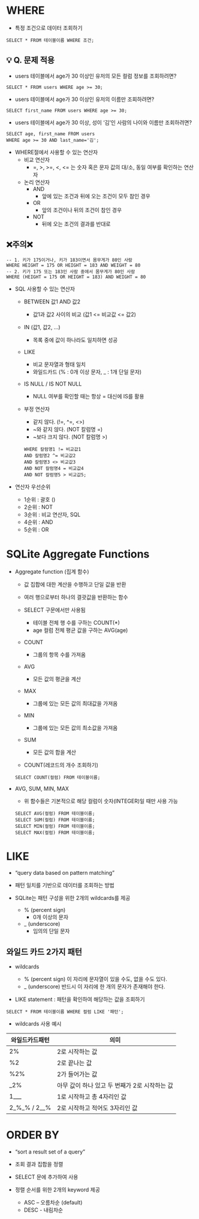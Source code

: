 # WHERE

- 특정 조건으로 데이터 조회하기

```sqlite
SELECT * FROM 테이블이름 WHERE 조건;
```



## 💡 Q. 문제 적용

- users 테이블에서 age가 30 이상인 유저의 모든 컬럼 정보를 조회하려면?

```sqlite
SELECT * FROM users WHERE age >= 30;
```



-  users 테이블에서 age가 30 이상인 유저의 이름만 조회하려면?

```sqlite
SELECT first_name FROM users WHERE age >= 30;
```



- users 테이블에서 age가 30 이상, 성이 ‘김’인 사람의 나이와 이름만 조회하려면?

```sqlite
SELECT age, first_name FROM users 
WHERE age >= 30 AND last_name='김';
```



- WHERE절에서 사용할 수 있는 연산자
  - 비교 연산자
    -  =, >, >=, <, <= 는 숫자 혹은 문자 값의 대/소, 동일 여부를 확인하는 연산자
  - 논리 연산자
    - AND
      - 앞에 있는 조건과 뒤에 오는 조건이 모두 참인 경우
    - OR
      - 앞의 조건이나 뒤의 조건이 참인 경우
    - NOT
      - 뒤에 오는 조건의 결과를 반대로



## ❌주의❌

```sqlite
-- 1. 키가 175이거나, 키가 183이면서 몸무게가 80인 사람
WHERE HEIGHT = 175 OR HEIGHT = 183 AND WEIGHT = 80
-- 2. 키가 175 또는 183인 사람 중에서 몸무게가 80인 사람
WHERE (HEIGHT = 175 OR HEIGHT = 183) AND WEIGHT = 80
```



- SQL 사용할 수 있는 연산자

  - BETWEEN 값1 AND 값2

    - 값1과 값2 사이의 비교 (값1 <= 비교값 <= 값2)

  - IN (값1, 값2, …) 

    - 목록 중에 값이 하나라도 일치하면 성공

  - LIKE

    - 비교 문자열과 형태 일치
    - 와일드카드 (% : 0개 이상 문자, _ : 1개 단일 문자)

  - IS NULL / IS NOT NULL

    - NULL 여부를 확인할 때는 항상 = 대신에 IS를 활용

  - 부정 연산자

    - 같지 않다. (!=, ^=, <>)
    - ~와 같지 않다. (NOT 칼럼명 =)
    - ~보다 크지 않다. (NOT 칼럼명 >)

    ```sqlite
    WHERE 칼럼명1 != 비교값1 
    AND 칼럼명2 ^= 비교값2 
    AND 칼럼명3 <> 비교값3 
    AND NOT 칼럼명4 = 비교값4 
    AND NOT 칼럼명5 > 비교값5;
    ```

- 연산자 우선순위
  - 1순위 : 괄호 ()
  - 2순위 : NOT
  - 3순위 : 비교 연산자, SQL
  - 4순위 : AND
  - 5순위 : OR



# SQLite Aggregate Functions

- Aggregate function (집계 함수)

  -  값 집합에 대한 계산을 수행하고 단일 값을 반환
    - 여러 행으로부터 하나의 결괏값을 반환하는 함수
  - SELECT 구문에서만 사용됨
    - 테이블 전체 행 수를 구하는 COUNT(*)
    - age 컬럼 전체 평균 값을 구하는 AVG(age)
  - COUNT 
    -  그룹의 항목 수를 가져옴 
  - AVG
    - 모든 값의 평균을 계산
  - MAX
    - 그룹에 있는 모든 값의 최대값을 가져옴
  - MIN
    - 그룹에 있는 모든 값의 최소값을 가져옴
  - SUM
    - 모든 값의 합을 계산

  -  COUNT(레코드의 개수 조회하기)

    ```sqlite
    SELECT COUNT(컬럼) FROM 테이블이름;
    ```

    

- AVG, SUM, MIN, MAX

  - 위 함수들은 기본적으로 해당 컬럼이 숫자(INTEGER)일 때만 사용 가능

  ```sqlite
  SELECT AVG(컬럼) FROM 테이블이름;
  SELECT SUM(컬럼) FROM 테이블이름;
  SELECT MIN(컬럼) FROM 테이블이름;
  SELECT MAX(컬럼) FROM 테이블이름;
  ```

  

# LIKE

- “query data based on pattern matching”
- 패턴 일치를 기반으로 데이터를 조회하는 방법

- SQLite는 패턴 구성을 위한 2개의 wildcards를 제공
  - % (percent sign) 
    - 0개 이상의 문자
  - _ (underscore)
    - 임의의 단일 문자



## 와일드 카드 2가지 패턴

- wildcards
  - % (percent sign) 이 자리에 문자열이 있을 수도, 없을 수도 있다.
  - _ (underscore) 반드시 이 자리에 한 개의 문자가 존재해야 한다.



- LIKE statement : 패턴을 확인하여 해당하는 값을 조회하기

```sqlite
SELECT * FROM 테이블이름 WHERE 컬럼 LIKE '패턴';
```



- wildcards 사용 예시

| 와일드카드패턴 | 의미                                          |
| -------------- | --------------------------------------------- |
| 2%             | 2로 시작하는 값                               |
| %2             | 2로 끝나는 값                                 |
| %2%            | 2가 들어가는 값                               |
| _2%            | 아무 값이 하나 있고 두 번째가 2로 시작하는 값 |
| 1___           | 1로 시작하고 총 4자리인 값                    |
| 2_%_% / 2__%   | 2로 시작하고 적어도 3자리인 값                |



# ORDER BY

-  “sort a result set of a query”

- 조회 결과 집합을 정렬

- SELECT 문에 추가하여 사용

- 정렬 순서를 위한 2개의 keyword 제공

  - ASC – 오름차순 (default)
  - DESC - 내림차순

  


